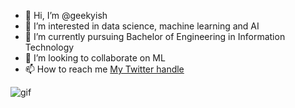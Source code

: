 - 👋 Hi, I’m @geekyish
- 👀 I’m interested in data science, machine learning and AI
- 🌱 I’m currently pursuing Bachelor of Engineering in Information Technology
- 💞️ I’m looking to collaborate on ML
- 📫 How to reach me [My Twitter handle](http://geeky_ish_23)

![gif](https://www.edgica.com/wp-content/files/ai01.gif)

<!---
geekyish/geekyish is a ✨ special ✨ repository because its `README.md` (this file) appears on your GitHub profile.
You can click the Preview link to take a look at your changes.
--->
